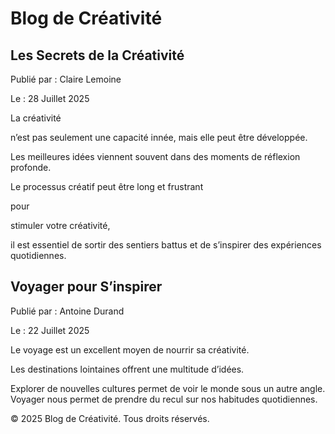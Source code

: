 <!DOCTYPE html>
<html lang="en">
<head>
    <meta charset="UTF-8">
    <meta name="viewport" content="width=device-width, initial-scale=1.0">
    <title>Devoir 3</title>
    <link rel="stylesheet" href="/style2.css">
</head>
<body>
 <h1>Blog de Créativité</h1>
 <h2>Les Secrets de la Créativité</h2>
 <p class="A">Publié par : Claire Lemoine</p>
 <p class="A">Le : 28 Juillet 2025</p>
 <p class="c">La créativité</p> <p>n’est pas seulement une capacité innée, mais elle peut être développée.</p>
 <p>Les meilleures idées viennent souvent dans des moments de réflexion profonde.</p>
 <p class="B">Le processus créatif peut être long et frustrant</p>
 <p>pour</p><p class="D"> stimuler votre créativité,</p><p>il est essentiel de sortir des sentiers battus et de s’inspirer des expériences quotidiennes.
</p>
<h2>Voyager pour S’inspirer</h2>
<p class="A">Publié par : Antoine Durand</p>
<p class="A">Le : 22 Juillet 2025</p>
<p>Le voyage est un excellent moyen de nourrir sa créativité.</p>
<p class="B">Les destinations lointaines offrent une multitude d’idées.</p>
<p>Explorer de nouvelles cultures permet de voir le monde sous un autre angle. Voyager nous permet de prendre du recul sur nos habitudes quotidiennes.</p>
<p class="Z">© 2025 Blog de Créativité. Tous droits réservés.</p>

</body>
</html>
